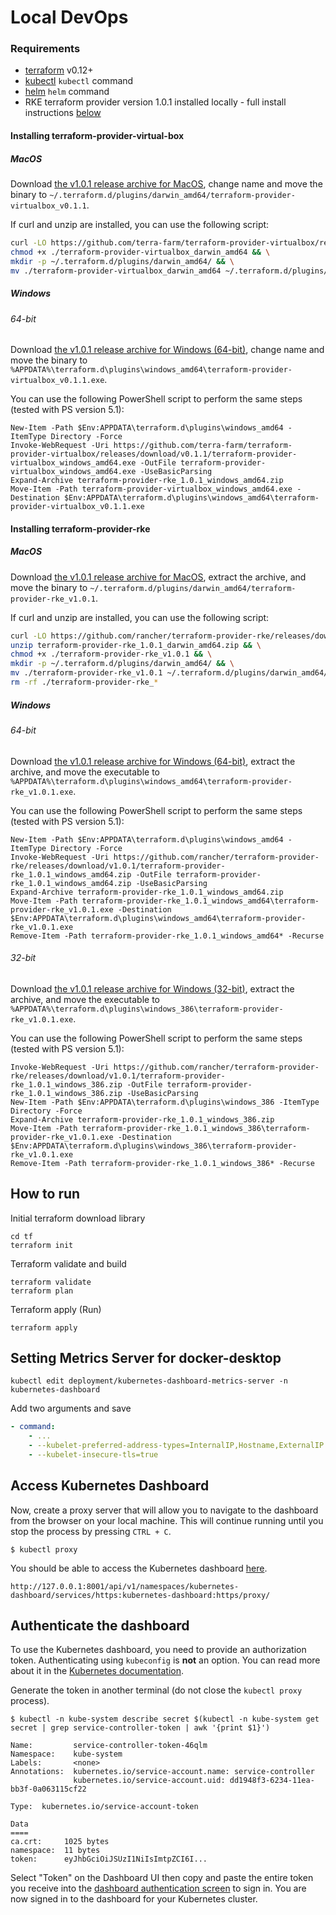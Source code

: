 # Local DevOps


### Requirements

- [terraform](https://terraform.io) v0.12+
- [kubectl](https://kubernetes.io/docs/tasks/tools/install-kubectl/) `kubectl` command
- [helm](https://helm.sh/docs/intro/install/) `helm` command
- RKE terraform provider version 1.0.1 installed locally - full install instructions [below](#installing-terraform-provider-rke)

#### Installing terraform-provider-virtual-box

##### MacOS

Download [the v1.0.1 release archive for MacOS](https://github.com/terra-farm/terraform-provider-virtualbox/releases/download/v0.1.1/terraform-provider-virtualbox_darwin_amd64),
change name and move the binary to
`~/.terraform.d/plugins/darwin_amd64/terraform-provider-virtualbox_v0.1.1`.

If curl and unzip are installed, you can use the following script:
```sh
curl -LO https://github.com/terra-farm/terraform-provider-virtualbox/releases/download/v0.1.1/terraform-provider-virtualbox_darwin_amd64 && \
chmod +x ./terraform-provider-virtualbox_darwin_amd64 && \
mkdir -p ~/.terraform.d/plugins/darwin_amd64/ && \
mv ./terraform-provider-virtualbox_darwin_amd64 ~/.terraform.d/plugins/darwin_amd64/terraform-provider-virtualbox_v0.1.1
```

##### Windows

###### 64-bit

Download [the v1.0.1 release archive for Windows (64-bit)](https://github.com/terra-farm/terraform-provider-virtualbox/releases/download/v0.1.1/terraform-provider-virtualbox_windows_amd64.exe),
change name and move the binary to
`%APPDATA%\terraform.d\plugins\windows_amd64\terraform-provider-virtualbox_v0.1.1.exe`.

You can use the following PowerShell script to perform the same steps (tested with PS version 5.1):
```
New-Item -Path $Env:APPDATA\terraform.d\plugins\windows_amd64 -ItemType Directory -Force
Invoke-WebRequest -Uri https://github.com/terra-farm/terraform-provider-virtualbox/releases/download/v0.1.1/terraform-provider-virtualbox_windows_amd64.exe -OutFile terraform-provider-virtualbox_windows_amd64.exe -UseBasicParsing
Expand-Archive terraform-provider-rke_1.0.1_windows_amd64.zip
Move-Item -Path terraform-provider-virtualbox_windows_amd64.exe -Destination $Env:APPDATA\terraform.d\plugins\windows_amd64\terraform-provider-virtualbox_v0.1.1.exe
```

#### Installing terraform-provider-rke

##### MacOS

Download [the v1.0.1 release archive for MacOS](https://github.com/rancher/terraform-provider-rke/releases/download/v1.0.1/terraform-provider-rke_1.0.1_darwin_amd64.zip),
extract the archive, and move the binary to
`~/.terraform.d/plugins/darwin_amd64/terraform-provider-rke_v1.0.1`.

If curl and unzip are installed, you can use the following script:
```sh
curl -LO https://github.com/rancher/terraform-provider-rke/releases/download/v1.0.1/terraform-provider-rke_1.0.1_darwin_amd64.zip && \
unzip terraform-provider-rke_1.0.1_darwin_amd64.zip && \
chmod +x ./terraform-provider-rke_v1.0.1 && \
mkdir -p ~/.terraform.d/plugins/darwin_amd64/ && \
mv ./terraform-provider-rke_v1.0.1 ~/.terraform.d/plugins/darwin_amd64/terraform-provider-rke_v1.0.1
rm -rf ./terraform-provider-rke_*
```

##### Windows

###### 64-bit

Download [the v1.0.1 release archive for Windows (64-bit)](https://github.com/rancher/terraform-provider-rke/releases/download/v1.0.1/terraform-provider-rke_1.0.1_windows_amd64.zip),
extract the archive, and move the executable to
`%APPDATA%\terraform.d\plugins\windows_amd64\terraform-provider-rke_v1.0.1.exe`.

You can use the following PowerShell script to perform the same steps (tested with PS version 5.1):
```
New-Item -Path $Env:APPDATA\terraform.d\plugins\windows_amd64 -ItemType Directory -Force
Invoke-WebRequest -Uri https://github.com/rancher/terraform-provider-rke/releases/download/v1.0.1/terraform-provider-rke_1.0.1_windows_amd64.zip -OutFile terraform-provider-rke_1.0.1_windows_amd64.zip -UseBasicParsing
Expand-Archive terraform-provider-rke_1.0.1_windows_amd64.zip
Move-Item -Path terraform-provider-rke_1.0.1_windows_amd64\terraform-provider-rke_v1.0.1.exe -Destination $Env:APPDATA\terraform.d\plugins\windows_amd64\terraform-provider-rke_v1.0.1.exe
Remove-Item -Path terraform-provider-rke_1.0.1_windows_amd64* -Recurse
```

###### 32-bit

Download [the v1.0.1 release archive for Windows (32-bit)](https://github.com/rancher/terraform-provider-rke/releases/download/v1.0.1/terraform-provider-rke_1.0.1_windows_386.zip),
extract the archive, and move the executable to
`%APPDATA%\terraform.d\plugins\windows_386\terraform-provider-rke_v1.0.1.exe`.

You can use the following PowerShell script to perform the same steps (tested with PS version 5.1):
```
Invoke-WebRequest -Uri https://github.com/rancher/terraform-provider-rke/releases/download/v1.0.1/terraform-provider-rke_1.0.1_windows_386.zip -OutFile terraform-provider-rke_1.0.1_windows_386.zip -UseBasicParsing
New-Item -Path $Env:APPDATA\terraform.d\plugins\windows_386 -ItemType Directory -Force
Expand-Archive terraform-provider-rke_1.0.1_windows_386.zip
Move-Item -Path terraform-provider-rke_1.0.1_windows_386\terraform-provider-rke_v1.0.1.exe -Destination $Env:APPDATA\terraform.d\plugins\windows_386\terraform-provider-rke_v1.0.1.exe
Remove-Item -Path terraform-provider-rke_1.0.1_windows_386* -Recurse
```

## How to run

Initial terraform download library

``` shell
cd tf
terraform init
```

Terraform validate and build

``` shell
terraform validate
terraform plan
```

Terraform apply (Run)

``` shell
terraform apply
```

## Setting Metrics Server for docker-desktop

``` shell
kubectl edit deployment/kubernetes-dashboard-metrics-server -n kubernetes-dashboard
```
Add two arguments and save
``` yaml
- command:
    - ...
    - --kubelet-preferred-address-types=InternalIP,Hostname,ExternalIP
    - --kubelet-insecure-tls=true
```

## Access Kubernetes Dashboard

Now, create a proxy server that will allow you to navigate to the dashboard 
from the browser on your local machine. This will continue running until you stop the process by pressing `CTRL + C`.

```shell
$ kubectl proxy
```

You should be able to access the Kubernetes dashboard [here](http://127.0.0.1:8001/api/v1/namespaces/kubernetes-dashboard/services/https:kubernetes-dashboard:https/proxy/).

```plaintext
http://127.0.0.1:8001/api/v1/namespaces/kubernetes-dashboard/services/https:kubernetes-dashboard:https/proxy/
```

## Authenticate the dashboard

To use the Kubernetes dashboard, you need to provide an authorization token. 
Authenticating using `kubeconfig` is **not** an option. You can read more about
it in the [Kubernetes documentation](https://kubernetes.io/docs/tasks/access-application-cluster/web-ui-dashboard/#accessing-the-dashboard-ui).

Generate the token in another terminal (do not close the `kubectl proxy` process).

```shell
$ kubectl -n kube-system describe secret $(kubectl -n kube-system get secret | grep service-controller-token | awk '{print $1}')

Name:         service-controller-token-46qlm
Namespace:    kube-system
Labels:       <none>
Annotations:  kubernetes.io/service-account.name: service-controller
              kubernetes.io/service-account.uid: dd1948f3-6234-11ea-bb3f-0a063115cf22

Type:  kubernetes.io/service-account-token

Data
====
ca.crt:     1025 bytes
namespace:  11 bytes
token:      eyJhbGciOiJSUzI1NiIsImtpZCI6I...
```

Select "Token" on the Dashboard UI then copy and paste the entire token you 
receive into the 
[dashboard authentication screen](http://127.0.0.1:8001/api/v1/namespaces/kubernetes-dashboard/services/https:kubernetes-dashboard:/proxy/) 
to sign in. You are now signed in to the dashboard for your Kubernetes cluster.


